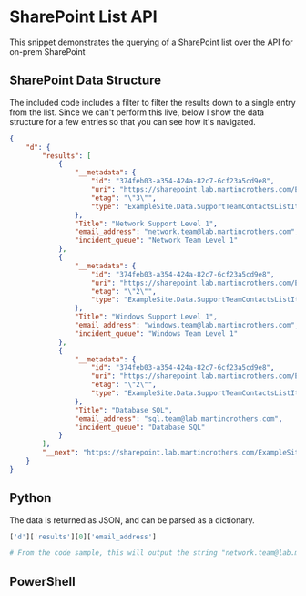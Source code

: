 # SharePoint List API
This snippet demonstrates the querying of a SharePoint list over the API for on-prem SharePoint

## SharePoint Data Structure
The included code includes a filter to filter the results down to a single entry from the list. Since we can't perform this live, below I show the data structure for a few entries so that you can see how it's navigated.

```json
{
	"d": {
		"results": [
			{
				"__metadata": {
					"id": "374feb03-a354-424a-82c7-6cf23a5cd9e8",
					"uri": "https://sharepoint.lab.martincrothers.com/ExampleSite/_api/Web/Lists/(guid'71277c21-c65e-1aef-a0f5-183fe7aecf8d')/Items(1)",
					"etag": "\"3\"",
					"type": "ExampleSite.Data.SupportTeamContactsListItem"
				},
				"Title": "Network Support Level 1",
				"email_address": "network.team@lab.martincrothers.com",
				"incident_queue": "Network Team Level 1"
			},
			{
				"__metadata": {
					"id": "374feb03-a354-424a-82c7-6cf23a5cd9e8",
					"uri": "https://sharepoint.lab.martincrothers.com/ExampleSite/_api/Web/Lists/(guid'71277c21-c65e-1aef-a0f5-183fe7aecf8d')/Items(2)",
					"etag": "\"2\"",
					"type": "ExampleSite.Data.SupportTeamContactsListItem"
				},
				"Title": "Windows Support Level 1",
				"email_address": "windows.team@lab.martincrothers.com",
				"incident_queue": "Windows Team Level 1"
			},
			{
				"__metadata": {
					"id": "374feb03-a354-424a-82c7-6cf23a5cd9e8",
					"uri": "https://sharepoint.lab.martincrothers.com/ExampleSite/_api/Web/Lists/(guid'71277c21-c65e-1aef-a0f5-183fe7aecf8d')/Items(3)",
					"etag": "\"2\"",
					"type": "ExampleSite.Data.SupportTeamContactsListItem"
				},
				"Title": "Database SQL",
				"email_address": "sql.team@lab.martincrothers.com",
				"incident_queue": "Database SQL"
			}
		],
		"__next": "https://sharepoint.lab.martincrothers.com/ExampleSite/_api/Web/Lists/GetByTitle('SupportTeamContacts')/items?%24skiptoken=Paged%3dTRUE%26p_ID%3d3&%24select=Title%2cemail_address%2cincident_queue&%24top=3"
	}
}
```

## Python
The data is returned as JSON, and can be parsed as a dictionary.
```python
['d']['results'][0]['email_address']

# From the code sample, this will output the string "network.team@lab.martincrothers.com"
```

## PowerShell